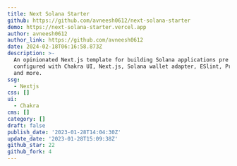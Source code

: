 ```yaml
---
title: Next Solana Starter
github: https://github.com/avneesh0612/next-solana-starter
demo: https://next-solana-starter.vercel.app
author: avneesh0612
author_link: https://github.com/avneesh0612
date: 2024-02-18T06:16:58.873Z
description: >-
  An opinionated Next.js template for building Solana applications pre
  configured with Chakra UI, Next.js, Solana wallet adapter, ESlint, Prettier,
  and more.
ssg:
  - Nextjs
css: []
ui:
  - Chakra
cms: []
category: []
draft: false
publish_date: '2023-01-28T14:04:30Z'
update_date: '2023-01-28T15:09:38Z'
github_star: 22
github_fork: 4
---
```

